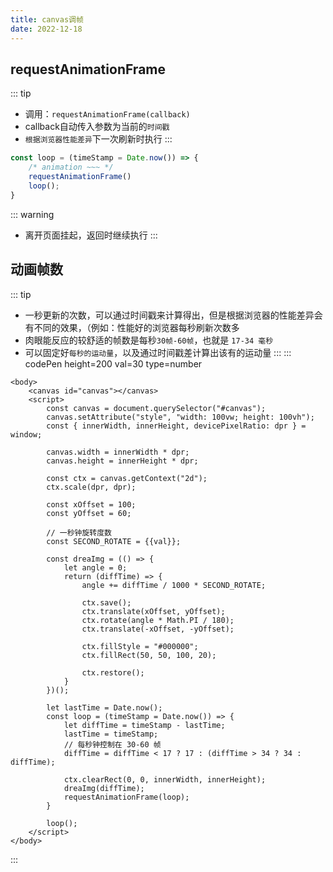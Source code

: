 ```yaml
---
title: canvas调帧
date: 2022-12-18
---
```

## requestAnimationFrame
::: tip
* 调用：`requestAnimationFrame(callback)`
* callback自动传入参数为当前的`时间戳`
* `根据浏览器性能差异`下一次刷新时执行
:::
```js
const loop = (timeStamp = Date.now()) => {
    /* animation ~~~ */
    requestAnimationFrame()
    loop();
}
```
::: warning
* 离开页面挂起，返回时继续执行
:::

## 动画帧数
::: tip
* 一秒更新的次数，可以通过时间戳来计算得出，但是根据浏览器的性能差异会有不同的效果，（例如：性能好的浏览器每秒刷新次数多
* 肉眼能反应的较舒适的帧数是每秒`30帧-60帧`，也就是 `17-34 毫秒`
* 可以固定好`每秒的运动量`，以及通过时间戳差计算出该有的运动量
:::
::: codePen height=200 val=30 type=number
```html{18,23,37-47}
<body>
    <canvas id="canvas"></canvas>
    <script>
        const canvas = document.querySelector("#canvas");
        canvas.setAttribute("style", "width: 100vw; height: 100vh");
        const { innerWidth, innerHeight, devicePixelRatio: dpr } = window;

        canvas.width = innerWidth * dpr;
        canvas.height = innerHeight * dpr;

        const ctx = canvas.getContext("2d");
        ctx.scale(dpr, dpr);

        const xOffset = 100;
        const yOffset = 60;

        // 一秒钟旋转度数
        const SECOND_ROTATE = {{val}};

        const dreaImg = (() => {
            let angle = 0;
            return (diffTime) => {
                angle += diffTime / 1000 * SECOND_ROTATE;

                ctx.save();
                ctx.translate(xOffset, yOffset);
                ctx.rotate(angle * Math.PI / 180);
                ctx.translate(-xOffset, -yOffset);

                ctx.fillStyle = "#000000";
                ctx.fillRect(50, 50, 100, 20);

                ctx.restore();
            }
        })();

        let lastTime = Date.now();
        const loop = (timeStamp = Date.now()) => {
            let diffTime = timeStamp - lastTime;
            lastTime = timeStamp;
            // 每秒钟控制在 30-60 帧
            diffTime = diffTime < 17 ? 17 : (diffTime > 34 ? 34 : diffTime);

            ctx.clearRect(0, 0, innerWidth, innerHeight);
            dreaImg(diffTime);
            requestAnimationFrame(loop);
        }

        loop();
    </script>
</body>
```
:::